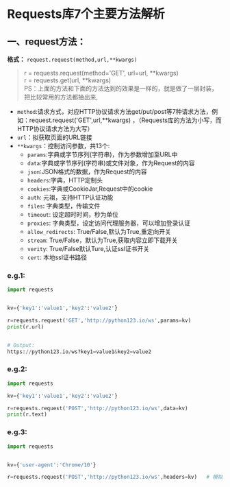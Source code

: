 # Requests库7个主要方法解析

## 一、request方法：

__格式：__
`request.request(method,url,**kwargs)`


> r = requests.request(method='GET', url=url, **kwargs)  
> r = requests.get(url, **kwargs)  
> PS：上面的方法和下面的方法达到的效果是一样的，就是做了一层封装，把比较常用的方法都抽出来,  

* `method`:请求方式，对应HTTP协议请求方法get/put/post等7种请求方法，例如：request.request('GET',url,**kwargs) ，（Requests库的方法为小写，而HTTP协议请求方法为大写）
* `url`：拟获取页面的URL链接
* `**kwargs`：控制访问参数，共13个:
  - `params`:字典或字节序列(字符串)，作为参数增加至URL中
  - `data`:字典或字节序列(字符串)或文件对象，作为Request的内容
  - `json`:JSON格式的数据，作为Request的内容
  - `headers`:字典，HTTP定制头
  - `cookies`:字典或CookieJar,Request中的cookie
  - `auth`: 元祖，支持HTTP认证功能
  - `files`: 字典类型，传输文件
  - `timeout`: 设定超时时间，秒为单位
  - `proxies`: 字典类型，设定访问代理服务器，可以增加登录认证
  - `allow_redirects`: True/False,默认为True,重定向开关  
  - `stream`: True/False，默认为True,获取内容立即下载开关
  - `verity`: True/False默认Ture,认证ssl证书开关
  - `cert`: 本地ssl证书路径

### e.g.1:
```python
import requests


kv={'key1':'value1','key2':'value2'}

r=requests.request('GET','http://python123.io/ws',params=kv)   
print(r.url)


# Output:
https://python123.io/ws?key1=value1&key2=value2
```



### e.g.2:
```python
import requests

kv={'key1':'value1','key2':'value2'}

r=requests.request('POST','http://python123.io/ws',data=kv)   
print(r.text)

```

### e.g.3:
```python
import requests


kv={'user-agent':'Chrome/10'}

r=requests.request('POST','http://python123.io/ws',headers=kv)   # 模拟浏览器

```





